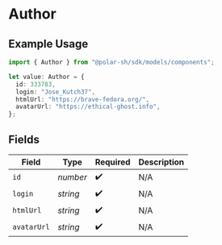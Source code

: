 # Author

## Example Usage

```typescript
import { Author } from "@polar-sh/sdk/models/components";

let value: Author = {
  id: 333783,
  login: "Jose_Kutch37",
  htmlUrl: "https://brave-fedora.org/",
  avatarUrl: "https://ethical-ghost.info",
};
```

## Fields

| Field              | Type               | Required           | Description        |
| ------------------ | ------------------ | ------------------ | ------------------ |
| `id`               | *number*           | :heavy_check_mark: | N/A                |
| `login`            | *string*           | :heavy_check_mark: | N/A                |
| `htmlUrl`          | *string*           | :heavy_check_mark: | N/A                |
| `avatarUrl`        | *string*           | :heavy_check_mark: | N/A                |